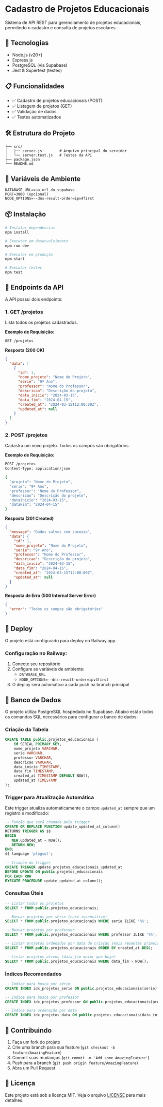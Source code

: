 # Cadastro de Projetos Educacionais

Sistema de API REST para gerenciamento de projetos educacionais, permitindo o cadastro e consulta de projetos escolares.

## 🚀 Tecnologias

- Node.js (v20+)
- Express.js
- PostgreSQL (via Supabase)
- Jest & Supertest (testes)

## 📋 Funcionalidades

- ✅ Cadastro de projetos educacionais (POST)
- ✅ Listagem de projetos (GET)
- ✅ Validação de dados
- ✅ Testes automatizados

## 🛠️ Estrutura do Projeto

```
├── src/
│   ├── server.js        # Arquivo principal do servidor
│   └── server.test.js   # Testes da API
├── package.json
└── README.md
```

## 🔧 Variáveis de Ambiente

```env
DATABASE_URL=sua_url_do_supabase
PORT=3000 (opcional)
NODE_OPTIONS=--dns-result-order=ipv4first
```

## 📦 Instalação

```bash
# Instalar dependências
npm install

# Executar em desenvolvimento
npm run dev

# Executar em produção
npm start

# Executar testes
npm test
```

## 🔌 Endpoints da API

A API possui dois endpoints:

### 1. GET /projetos
Lista todos os projetos cadastrados.

**Exemplo de Requisição:**
```bash
GET /projetos
```

**Resposta (200 OK)**
```json
{
  "data": [
    {
      "id": 1,
      "nome_projeto": "Nome do Projeto",
      "serie": "9º Ano",
      "professor": "Nome do Professor",
      "descricao": "Descrição do projeto",
      "data_inicio": "2024-03-15",
      "data_fim": "2024-04-15",
      "created_at": "2024-03-15T12:00:00Z",
      "updated_at": null
    }
  ]
}
```

### 2. POST /projetos
Cadastra um novo projeto. Todos os campos são obrigatórios.

**Exemplo de Requisição:**
```bash
POST /projetos
Content-Type: application/json

{
  "projeto": "Nome do Projeto",
  "serie": "9º Ano",
  "professor": "Nome do Professor",
  "descricao": "Descrição do projeto",
  "dataInicio": "2024-03-15",
  "dataFim": "2024-04-15"
}
```

**Resposta (201 Created)**
```json
{
  "message": "Dados salvos com sucesso",
  "data": {
    "id": 1,
    "nome_projeto": "Nome do Projeto",
    "serie": "9º Ano",
    "professor": "Nome do Professor",
    "descricao": "Descrição do projeto",
    "data_inicio": "2024-03-15",
    "data_fim": "2024-04-15",
    "created_at": "2024-03-15T12:00:00Z",
    "updated_at": null
  }
}
```

**Resposta de Erro (500 Internal Server Error)**
```json
{
  "error": "Todos os campos são obrigatórios"
}
```

## 🚀 Deploy

O projeto está configurado para deploy no Railway.app. 

### Configuração no Railway:
1. Conecte seu repositório
2. Configure as variáveis de ambiente:
   - `DATABASE_URL`
   - `NODE_OPTIONS=--dns-result-order=ipv4first`
3. O deploy será automático a cada push na branch principal

## 📝 Banco de Dados

O projeto utiliza PostgreSQL hospedado no Supabase. Abaixo estão todos os comandos SQL necessários para configurar o banco de dados:

### Criação da Tabela

```sql
CREATE TABLE public.projetos_educacionais (
    id SERIAL PRIMARY KEY,
    nome_projeto VARCHAR,
    serie VARCHAR,
    professor VARCHAR,
    descricao VARCHAR,
    data_inicio TIMESTAMP,
    data_fim TIMESTAMP,
    created_at TIMESTAMP DEFAULT NOW(),
    updated_at TIMESTAMP
);
```

### Trigger para Atualização Automática

Este trigger atualiza automaticamente o campo `updated_at` sempre que um registro é modificado:

```sql
-- Função que será chamada pelo trigger
CREATE OR REPLACE FUNCTION update_updated_at_column()
RETURNS TRIGGER AS $$
BEGIN
   NEW.updated_at = NOW();
   RETURN NEW;
END;
$$ language 'plpgsql';

-- Criação do trigger
CREATE TRIGGER update_projetos_educacionais_updated_at
BEFORE UPDATE ON public.projetos_educacionais
FOR EACH ROW
EXECUTE PROCEDURE update_updated_at_column();
```

### Consultas Úteis

```sql
-- Listar todos os projetos
SELECT * FROM public.projetos_educacionais;

-- Buscar projetos por série (case insensitive)
SELECT * FROM public.projetos_educacionais WHERE serie ILIKE '%%';

-- Buscar projetos por professor
SELECT * FROM public.projetos_educacionais WHERE professor ILIKE '%%';

-- Listar projetos ordenados por data de criação (mais recentes primeiro)
SELECT * FROM public.projetos_educacionais ORDER BY created_at DESC;

-- Listar projetos ativos (data_fim maior que hoje)
SELECT * FROM public.projetos_educacionais WHERE data_fim > NOW();
```

### Índices Recomendados

```sql
-- Índice para busca por série
CREATE INDEX idx_projetos_serie ON public.projetos_educacionais(serie);

-- Índice para busca por professor
CREATE INDEX idx_projetos_professor ON public.projetos_educacionais(professor);

-- Índice para ordenação por data
CREATE INDEX idx_projetos_data ON public.projetos_educacionais(data_inicio, data_fim);
```

## 🤝 Contribuindo

1. Faça um fork do projeto
2. Crie uma branch para sua feature (`git checkout -b feature/AmazingFeature`)
3. Commit suas mudanças (`git commit -m 'Add some AmazingFeature'`)
4. Push para a branch (`git push origin feature/AmazingFeature`)
5. Abra um Pull Request

## 📄 Licença

Este projeto está sob a licença MIT. Veja o arquivo [LICENSE](LICENSE) para mais detalhes. 